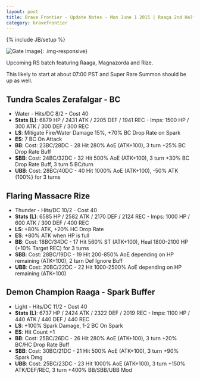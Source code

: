 ```yaml
---
layout: post
title: Brave Frontier - Update Notes - Mon June 1 2015 | Raaga 2nd Half Batch
category: bravefrontier
---
```


{% include JB/setup %}

![Gate Image](//i.imgur.com/LV3tosH.png){: .img-responsive}

Upcoming RS batch featuring Raaga, Magnazorda and Rize.

This likely to start at about 07:00 PST and Super Rare Summon should be up as well.

<!--more-->

## Tundra Scales Zerafalgar - BC

* Water - Hits/DC 8/2 - Cost 40
* **Stats (L)**: 6879 HP / 2431 ATK / 2205 DEF / 1941 REC - Imps: 1500 HP / 300 ATK / 300 DEF / 300 REC
* **LS**: Mitigate Fire/Water Damage 15%, +70% BC Drop Rate on Spark
* **ES**: 7 BC On Attack
* **BB**: Cost: 23BC/28DC - 28 Hit 280% AoE (ATK+100), 3 turn +25% BC Drop Rate Buff
* **SBB**: Cost: 24BC/32DC - 32 Hit 500% AoE (ATK+100), 3 turn +30% BC Drop Rate Buff, 3 turn 5 BC/turn
* **UBB**: Cost: 28BC/40DC - 40 Hit 1000% AoE (ATK+100), -50% ATK {100%} for 3 turns

## Flaring Massacre Rize

* Thunder - Hits/DC 10/2 - Cost 40
* **Stats (L)**: 6585 HP / 2582 ATK / 2170 DEF / 2124 REC - Imps: 1000 HP / 600 ATK / 300 DEF / 400 REC
* **LS**: +80% ATK, +20% HC Drop Rate
* **ES**: +80% ATK when HP is full
* **BB**: Cost: 18BC/34DC - 17 Hit 560% ST (ATK+100), Heal 1800-2100 HP (+10% Target REC) for 3 turns
* **SBB**: Cost: 28BC/19DC - 19 Hit 200-850% AoE depending on HP remaining (ATK+100), 2 turn Def Ignore Buff
* **UBB**: Cost: 20BC/22DC - 22 Hit 1000-2500% AoE depending on HP remaining (ATK+100)

## Demon Champion Raaga - Spark Buffer

* Light - Hits/DC 11/2 - Cost 40
* **Stats (L)**: 6737 HP / 2424 ATK / 2322 DEF / 2019 REC - Imps: 1100 HP / 440 ATK / 440 DEF / 440 REC
* **LS**: +100% Spark Damage, 1-2 BC On Spark
* **ES**: Hit Count +1
* **BB**: Cost: 25BC/26DC - 26 Hit 280% AoE (ATK+100), 3 turn +20% BC/HC Drop Rate Buff
* **SBB**: Cost: 30BC/21DC - 21 Hit 500% AoE (ATK+100), 3 turn +90% Spark Dmg
* **UBB**: Cost: 25BC/23DC - 23 Hit 1000% AoE (ATK+100), 3 turn +150% ATK/DEF/REC, 3 turn +400% BB/SBB/UBB Mod